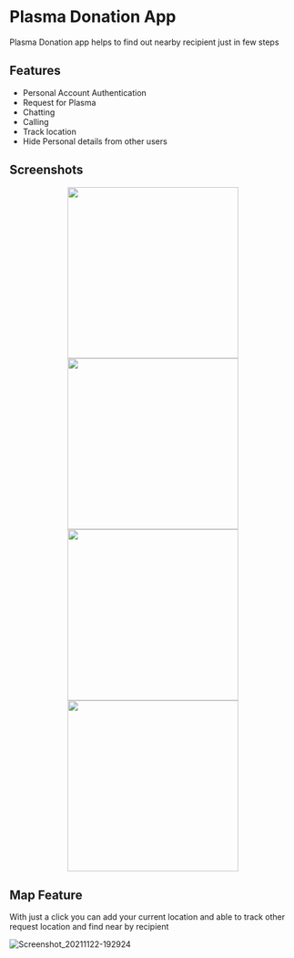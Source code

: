 
# Plasma Donation App

Plasma Donation app helps to find out nearby recipient just in few steps


## Features

- Personal Account Authentication
- Request for Plasma
- Chatting
- Calling 
- Track location
- Hide Personal details from other users



## Screenshots


<p align="center">
  <img height="300px" src="https://user-images.githubusercontent.com/65487416/142896680-5953898e-3c10-44e8-9054-66a4e5614828.jpg"/>
  <img height="300px" src="https://user-images.githubusercontent.com/65487416/142896899-acd8a13b-ef5f-4a7c-9921-8b17a0fe0e74.jpg"/>
  <img height="300px" src="https://user-images.githubusercontent.com/65487416/142897033-832f3384-e415-48fa-949e-7eab2493ebff.jpg"/>
  <img height="300px" src="https://user-images.githubusercontent.com/65487416/142897202-597427fc-2fa0-4f9a-b8eb-0133ded9a231.jpg"/>
</p>

## Map Feature

With just a click you can add your current location and able to track other request location and find near by recipient


![Screenshot_20211122-192924](https://user-images.githubusercontent.com/65487416/142898034-7ce32673-423f-43ae-8839-1342952b0b5d.jpg)

